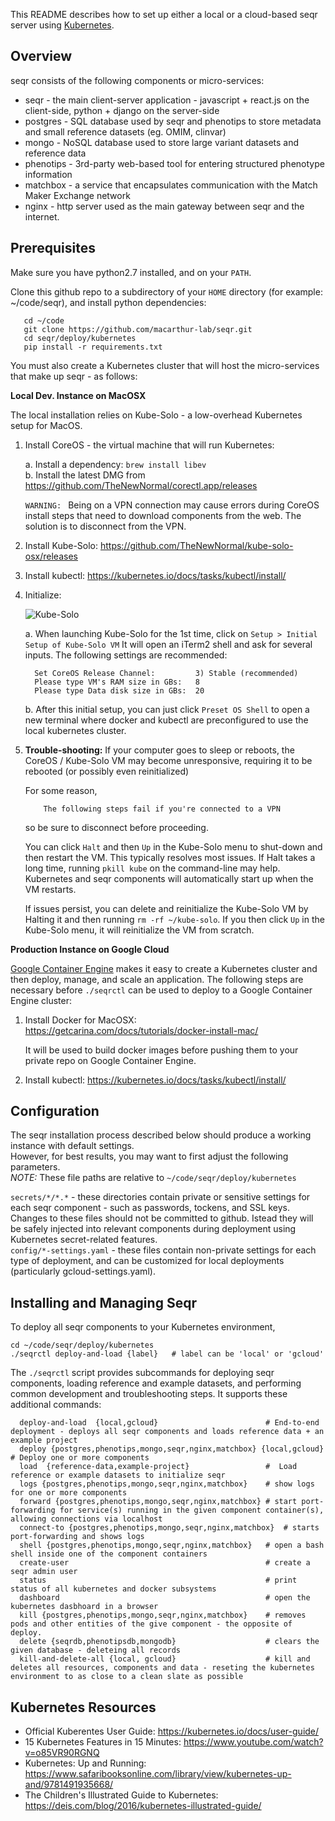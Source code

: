 This README describes how to set up either a local or a cloud-based seqr server using [Kubernetes](https://kubernetes.io/).

Overview
--------

seqr consists of the following components or micro-services:
- seqr - the main client-server application - javascript + react.js on the client-side, python + django on the server-side
- postgres - SQL database used by seqr and phenotips to store metadata and small reference datasets (eg. OMIM, clinvar)
- mongo - NoSQL database used to store large variant datasets and reference data
- phenotips - 3rd-party web-based tool for entering structured phenotype information
- matchbox - a service that encapsulates communication with the Match Maker Exchange network
- nginx - http server used as the main gateway between seqr and the internet.


Prerequisites
-------------

Make sure you have python2.7 installed, and on your `PATH`.

Clone this github repo to a subdirectory of your `HOME` directory (for example: ~/code/seqr), and install python dependencies:  

       cd ~/code
       git clone https://github.com/macarthur-lab/seqr.git
       cd seqr/deploy/kubernetes
       pip install -r requirements.txt

You must also create a Kubernetes cluster that will host the micro-services that make up seqr - as follows:

**Local Dev. Instance on MacOSX**

The local installation relies on Kube-Solo - a low-overhead Kubernetes setup for MacOS.

1. Install CoreOS - the virtual machine that will run Kubernetes:

   a. Install a dependency:  `brew install libev`  
   b. Install the latest DMG from https://github.com/TheNewNormal/corectl.app/releases   

   `WARNING: ` Being on a VPN connection may cause errors during CoreOS install steps that need to download components from the web.
   The solution is to disconnect from the VPN.

2. Install Kube-Solo: https://github.com/TheNewNormal/kube-solo-osx/releases

3. Install kubectl: https://kubernetes.io/docs/tasks/kubectl/install/

4. Initialize:

   ![Kube-Solo](https://raw.githubusercontent.com/TheNewNormal/kube-solo-osx/master/kube-solo-osx.png "Kubernetes-Solo")

   a. When launching Kube-Solo for the 1st time, click on `Setup > Initial Setup of Kube-Solo VM`
      It will open an iTerm2 shell and ask for several inputs. The following settings are recommended:

         Set CoreOS Release Channel:         3) Stable (recommended)
         Please type VM's RAM size in GBs:   8
         Please type Data disk size in GBs:  20
 
   b. After this initial setup, you can just click `Preset OS Shell` to open a new terminal where docker and kubectl are preconfigured to use the local kubernetes cluster. 


5.  **Trouble-shooting:** If your computer goes to sleep or reboots, the CoreOS / Kube-Solo VM may become unresponsive, requiring it to be rebooted (or possibly even reinitialized)

    For some reason,

            The following steps fail if you're connected to a VPN

    so be sure to disconnect before proceeding.

    You can click `Halt` and then `Up` in the Kube-Solo menu to shut-down and then restart the VM.
    This typically resolves most issues. If Halt takes a long time, running `pkill kube` on the command-line may help.
    Kubernetes and seqr components will automatically start up when the VM restarts.

    If issues persist, you can delete and reinitialize the Kube-Solo VM by Halting it and then running `rm -rf ~/kube-solo`.
    If you then click `Up` in the Kube-Solo menu, it will reinitialize the VM from scratch.


**Production Instance on Google Cloud**

[Google Container Engine](https://cloud.google.com/container-engine/docs/) makes it easy to create a Kubernetes cluster and then deploy, manage, and scale an application. The following steps are necessary before `./seqrctl` can be used to deploy to a Google Container Engine cluster:

1. Install Docker for MacOSX:  
   https://getcarina.com/docs/tutorials/docker-install-mac/

   It will be used to build docker images before pushing them to your private repo on Google Container Engine.

2. Install kubectl: https://kubernetes.io/docs/tasks/kubectl/install/


Configuration
-------------

The seqr installation process described below should produce a working instance with default settings.  
However, for best results, you may want to first adjust the following parameters.  
*NOTE:* These file paths are relative to `~/code/seqr/deploy/kubernetes`  

`secrets/*/*.*` - these directories contain private or sensitive settings for each seqr component - such as passwords, tockens, and SSL keys. Changes to these files should not be committed to github. Istead they will be safely injected into relevant components during deployment using Kubernetes secret-related features.  
`config/*-settings.yaml` - these files contain non-private settings for each type of deployment, and can be customized for local deployments (particularly gcloud-settings.yaml).  


Installing and Managing Seqr
----------------------------

To deploy all seqr components to your Kubernetes environment, 

    cd ~/code/seqr/deploy/kubernetes
    ./seqrctl deploy-and-load {label}   # label can be 'local' or 'gcloud'


The `./seqrctl` script provides subcommands for deploying seqr components, loading reference and example datasets, and
 performing common development and troubleshooting steps. It supports these additional commands:
         
      deploy-and-load  {local,gcloud}                        # End-to-end deployment - deploys all seqr components and loads reference data + an example project
      deploy {postgres,phenotips,mongo,seqr,nginx,matchbox} {local,gcloud}  # Deploy one or more components
      load  {reference-data,example-project}                 #  Load reference or example datasets to initialize seqr
      logs {postgres,phenotips,mongo,seqr,nginx,matchbox}    # show logs for one or more components
      forward {postgres,phenotips,mongo,seqr,nginx,matchbox} # start port-forwarding for service(s) running in the given component container(s), allowing connections via localhost
      connect-to {postgres,phenotips,mongo,seqr,nginx,matchbox}  # starts port-forwarding and shows logs
      shell {postgres,phenotips,mongo,seqr,nginx,matchbox}   # open a bash shell inside one of the component containers
      create-user                                            # create a seqr admin user
      status                                                 # print status of all kubernetes and docker subsystems
      dashboard                                              # open the kubernetes dasbhoard in a browser
      kill {postgres,phenotips,mongo,seqr,nginx,matchbox}    # removes pods and other entities of the give component - the opposite of deploy.
      delete {seqrdb,phenotipsdb,mongodb}                    # clears the given database - deleteing all records
      kill-and-delete-all {local, gcloud}                    # kill and deletes all resources, components and data - reseting the kubernetes environment to as close to a clean slate as possible



Kubernetes Resources
--------------------

- Official Kuberentes User Guide:  https://kubernetes.io/docs/user-guide/
- 15 Kubernetes Features in 15 Minutes: https://www.youtube.com/watch?v=o85VR90RGNQ
- Kubernetes: Up and Running: https://www.safaribooksonline.com/library/view/kubernetes-up-and/9781491935668/
- The Children's Illustrated Guide to Kubernetes: https://deis.com/blog/2016/kubernetes-illustrated-guide/

